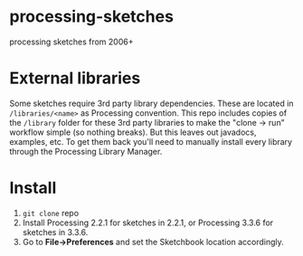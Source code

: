 # processing-sketches
processing sketches from 2006+

# External libraries

Some sketches require 3rd party library dependencies. These are located in `/libraries/<name>` as Processing
convention. This repo includes copies of the `/library` folder for these 3rd party libraries to make the
"clone -> run" workflow simple (so nothing breaks). But this leaves out javadocs, examples, etc. To get them
back you'll need to manually install every library through the Processing Library Manager.

# Install

1. `git clone` repo
2. Install Processing 2.2.1 for sketches in 2.2.1, or Processing 3.3.6 for sketches in 3.3.6.
3. Go to **File->Preferences** and set the Sketchbook location accordingly.
